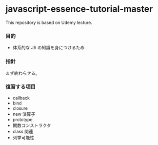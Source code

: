 # javascript-essence-tutorial-master

This repository is based on Udemy lecture.

### 目的

- 体系的な JS の知識を身につけるため

### 指針

まず終わらせる。

### 復習する項目

- callback
- bind
- closure
- new 演算子
- prototype
- 関数コンストラクタ
- class 関連
- 列挙可能性
